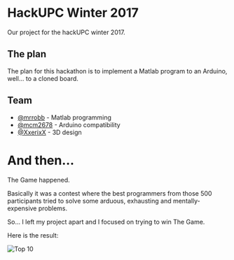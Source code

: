 # HackUPC Winter 2017
Our project for the hackUPC winter 2017.

## The plan
The plan for this hackathon is to implement a Matlab program to an Arduino, well... to a cloned board.

## Team
- [@mrrobb][1] - Matlab programming
- [@mcm2678][2] - Arduino compatibility
- [@XxerixX][3] - 3D design

# And then…

The Game happened.

Basically it was a contest where the best programmers from those 500 participants tried to solve some arduous, exhausting and mentally-expensive problems.

So… I left my project apart and I focused on trying to win The Game.

Here is the result:

![Top 10](https://cloud.githubusercontent.com/assets/7969569/24686026/801d5cb6-19b1-11e7-9b4d-7ed6ec463ac0.jpg)

[1]:	https://github.com/MrRobb
[2]:	https://github.com/mcm2678
[3]:	https://github.com/XxerixX
